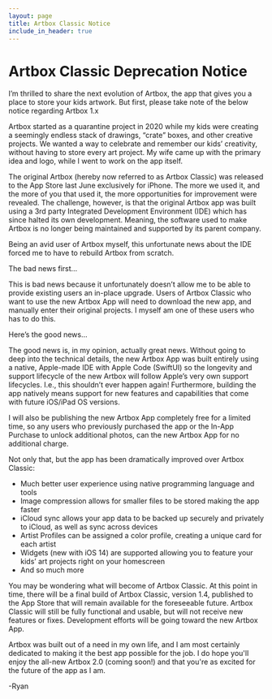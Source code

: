 ```yaml
---
layout: page
title: Artbox Classic Notice
include_in_header: true
---
```


# Artbox Classic Deprecation Notice

I’m thrilled to share the next evolution of Artbox, the app that gives you a place to store your kids artwork. But first, please take note of the below notice regarding Artbox 1.x

Artbox started as a quarantine project in 2020 while my kids were creating a seemingly endless stack of drawings, “crate” boxes, and other creative projects. We wanted a way to celebrate and remember our kids’ creativity, without having to store every art project. My wife came up with the primary idea and logo, while I went to work on the app itself.

The original Artbox (hereby now referred to as Artbox Classic) was released to the App Store last June exclusively for iPhone. The more we used it, and the more of you that used it, the more opportunities for improvement were revealed. The challenge, however, is that the original Artbox app was built using a 3rd party Integrated Development Environment (IDE) which has since halted its own development. Meaning, the software used to make Artbox is no longer being maintained and supported by its parent company.

Being an avid user of Artbox myself, this unfortunate news about the IDE forced me to have to rebuild Artbox from scratch. 

The bad news first…

This is bad news because it unfortunately doesn’t allow me to be able to provide existing users an in-place upgrade. Users of Artbox Classic who want to use the new Artbox App will need to download the new app, and manually enter their original projects. I myself am one of these users who has to do this.

Here’s the good news…

The good news is, in my opinion, actually great news. Without going to deep into the technical details, the new Artbox App was built entirely using a native, Apple-made IDE with Apple Code (SwiftUI) so the longevity and support lifecycle of the new Artbox will follow Apple’s very own support lifecycles. I.e., this shouldn’t ever happen again! Furthermore, building the app natively means support for new features and capabilities that come with future iOS/iPad OS versions.

I will also be publishing the new Artbox App completely free for a limited time, so any users who previously purchased the app or the In-App Purchase to unlock additional photos, can the new Artbox App for no additional charge.

Not only that, but the app has been dramatically improved over Artbox Classic:
* Much better user experience using native programming language and tools
* Image compression allows for smaller files to be stored making the app faster
* iCloud sync allows your app data to be backed up securely and privately to iCloud, as well as sync across devices
* Artist Profiles can be assigned a color profile, creating a unique card for each artist
* Widgets (new with iOS 14) are supported allowing you to feature your kids’ art projects right on your homescreen
* And so much more

You may be wondering what will become of Artbox Classic. At this point in time, there will be a final build of Artbox Classic, version 1.4, published to the App Store that will remain available for the foreseeable future. Artbox Classic will still be fully functional and usable, but will not receive new features or fixes. Development efforts will be going toward the new Artbox App. 

Artbox was built out of a need in my own life, and I am most certainly dedicated to making it the best app possible for the job. I do hope you'll enjoy the all-new Artbox 2.0 (coming soon!) and that you're as excited for the future of the app as I am. 

-Ryan
